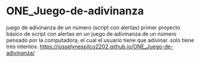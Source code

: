 # ONE_Juego-de-adivinanza
juego de adivinanza de un número (script con alertas) 
primer proyecto básico de script con alertas en un juego de adivinanza de un número pensado por la computadora, el cual el usuario tiene que adivinar. 
solo tiene tres intentos.
https://josselynespilco2202.github.io/ONE_Juego-de-adivinanza/
